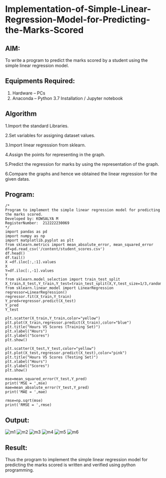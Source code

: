 # Implementation-of-Simple-Linear-Regression-Model-for-Predicting-the-Marks-Scored

## AIM:
To write a program to predict the marks scored by a student using the simple linear regression model.

## Equipments Required:
1. Hardware – PCs
2. Anaconda – Python 3.7 Installation / Jupyter notebook

## Algorithm
1.Import the standard Libraries.

2.Set variables for assigning dataset values.

3.Import linear regression from sklearn.

4.Assign the points for representing in the graph.

5.Predict the regression for marks by using the representation of the graph.

6.Compare the graphs and hence we obtained the linear regression for the given datas.

## Program:
```
/*
Program to implement the simple linear regression model for predicting the marks scored.
Developed by: KOWSALYA M
RegisterNumber:  212222230069
*/
import pandas as pd
import numpy as np
import matplotlib.pyplot as plt
from sklearn.metrics import mean_absolute_error, mean_squared_error
df=pd.read_csv('/content/student_scores.csv')
df.head()
df.tail()
X =df.iloc[:,:1].values
X
Y=df.iloc[:,-1].values
Y
from sklearn.model_selection import train_test_split
X_train,X_test,Y_train,Y_test=train_test_split(X,Y,test_size=1/3,random_state=0)
from sklearn.linear_model import LinearRegression
regressor=LinearRegression()
regressor.fit(X_train,Y_train)
Y_pred=regressor.predict(X_test)
Y_pred
Y_test

plt.scatter(X_train,Y_train,color="yellow")
plt.plot(X_train,regressor.predict(X_train),color="blue")
plt.title("Hours VS Scores (Training Set)")
plt.xlabel("Hours")
plt.ylabel("Scores")
plt.show()

plt.scatter(X_test,Y_test,color="yellow")
plt.plot(X_test,regressor.predict(X_test),color="pink")
plt.title("Hours VS Scores (Testing Set)")
plt.xlabel("Hours")
plt.ylabel("Scores")
plt.show()

mse=mean_squared_error(Y_test,Y_pred)
print('MSE = ',mse)
mae=mean_absolute_error(Y_test,Y_pred)
print('MAE = ',mae)

rmse=np.sqrt(mse)
print('RMSE = ',rmse)
```
## Output:
![m1](https://github.com/Kowsalyasathya/Implementation-of-Simple-Linear-Regression-Model-for-Predicting-the-Marks-Scored/assets/118671457/03ba3bed-5253-43af-b766-8af0e6862129)
![m2](https://github.com/Kowsalyasathya/Implementation-of-Simple-Linear-Regression-Model-for-Predicting-the-Marks-Scored/assets/118671457/d761c825-2ae4-4ea0-a102-d46e0ebc9df2)
![m3](https://github.com/Kowsalyasathya/Implementation-of-Simple-Linear-Regression-Model-for-Predicting-the-Marks-Scored/assets/118671457/edaa8ac4-ef1c-4b4a-9b32-638085b7c822)
![m4](https://github.com/Kowsalyasathya/Implementation-of-Simple-Linear-Regression-Model-for-Predicting-the-Marks-Scored/assets/118671457/59fd464f-6f9e-416b-875a-76671f7f6bcf)
![m5](https://github.com/Kowsalyasathya/Implementation-of-Simple-Linear-Regression-Model-for-Predicting-the-Marks-Scored/assets/118671457/7c328dfe-e3a6-4912-b3d3-a540bd705e6f)
![m6](https://github.com/Kowsalyasathya/Implementation-of-Simple-Linear-Regression-Model-for-Predicting-the-Marks-Scored/assets/118671457/73b51c7d-155a-4c1c-b28c-aa92f0284c00)

## Result:
Thus the program to implement the simple linear regression model for predicting the marks scored is written and verified using python programming.
